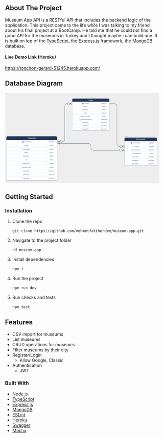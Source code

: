<!-- ABOUT THE PROJECT -->
## About The Project

Museum App API is a RESTful API that includes the backend logic of the application. This project came to the life while I was talking to my friend about his final project at a BootCamp. He told me that he could not find a good API for the museums in Turkey and I thought maybe I can build one. It is built on top of the [TypeScript](https://www.typescriptlang.org/), the [Express.js](https://expressjs.com/) framework, the [MongoDB](https://www.mongodb.com/) database.

#### Live Demo Link (Heroku)
https://ronchon-gerard-51245.herokuapp.com/

## Database Diagram

![Database](src/assets/database.png)

<!-- GETTING STARTED -->

## Getting Started


### Installation

1. Clone the repo
   ```sh
   git clone https://github.com/mehmetfatiherdem/museum-app.git
   ```
2. Navigate to the project folder

   ```sh
   cd museum-app
   ```

3. Install dependencies
   ```sh
   npm i
   ```
4. Run the project
   ```sh
   npm run dev
   ```
5. Run checks and tests
   ```sh
   npm test
   ```

## Features

- CSV import for museums
- List museums
- CRUD operations for museums
- Filter museums by their city
- Register/Login
  - Allow Google, Classic
- Authentication
  - JWT

### Built With

- [Node.js](https://nodejs.org/en/)
- [TypeScript](https://www.typescriptlang.org/)
- [Express.js](https://expressjs.com/)
- [MongoDB](https://www.mongodb.com/)
- [ESLint](https://eslint.org/)
- [Heroku](https://www.heroku.com/)
- [Swagger](https://swagger.io/)
- [Mocha](https://mochajs.org/)